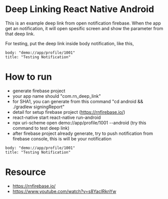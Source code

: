 # Deep Linking React Native Android
This is an example deep link from open notification firebase.
When the app get an notification, it will open spesific screen and show the parameter from that deep link.

For testing, put the deep link inside body notification, like this,
````
body: "demo://app/profile/1001"
title: "Testing Notification"
````

# How to run
- generate firebase project
- your app name should "com.rn_deep_link"
- for SHA1, you can generate from this command "cd android && ./gradlew signingReport"
- detail for setup firebase project (https://rnfirebase.io/)
- react-native start react-native run-android
- npx uri-scheme open demo://app/profile/1001 --android (try this command to test deep link)
- after firebase project already generate, try to push notification from firebase console, this is will be your notification
````
body: "demo://app/profile/1001"
title: "Testing Notification"
````

# Resource
- https://rnfirebase.io/
- https://www.youtube.com/watch?v=s8YaclRknYw
